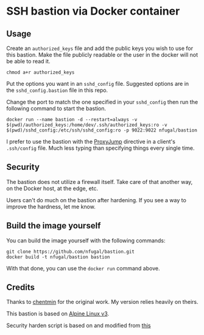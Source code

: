 # SSH bastion via Docker container

## Usage

Create an `authorized_keys` file and add the public keys you wish to use for this bastion. Make the file publicly readable or the user in the docker will not be able to read it.

	chmod a+r authorized_keys

Put the options you want in an `sshd_config` file. Suggested options are in the `sshd_config.bastion` file in this repo.

Change the port to match the one specified in your `sshd_config` then run the following command to start the bastion.

	docker run --name bastion -d --restart=always -v $(pwd)/authorized_keys:/home/dev/.ssh/authorized_keys:ro -v $(pwd)/sshd_config:/etc/ssh/sshd_config:ro -p 9022:9022 nfugal/bastion

I prefer to use the bastion with the [ProxyJump](https://www.redhat.com/sysadmin/ssh-proxy-bastion-proxyjump) directive in a client's `.ssh/config` file. Much less typing than specifying things every single time.

## Security

The bastion does not utilize a firewall itself. Take care of that another way, on the Docker host, at the edge, etc.

Users can't do much on the bastion after hardening. If you see a way to improve the hardness, let me know.

## Build the image yourself

You can build the image yourself with the following commands:

	git clone https://github.com/nfugal/bastion.git
	docker build -t nfugal/bastion bastion

With that done, you can use the `docker run` command above.

## Credits

Thanks to [chentmin](https://github.com/chentmin/bastion) for the original work. My version relies heavily on theirs.

This bastion is based on [Alpine Linux v3](https://hub.docker.com/_/alpine/).

Security harden script is based on and modified from [this](https://github.com/gliderlabs/docker-alpine/issues/56#issuecomment-125777140)
